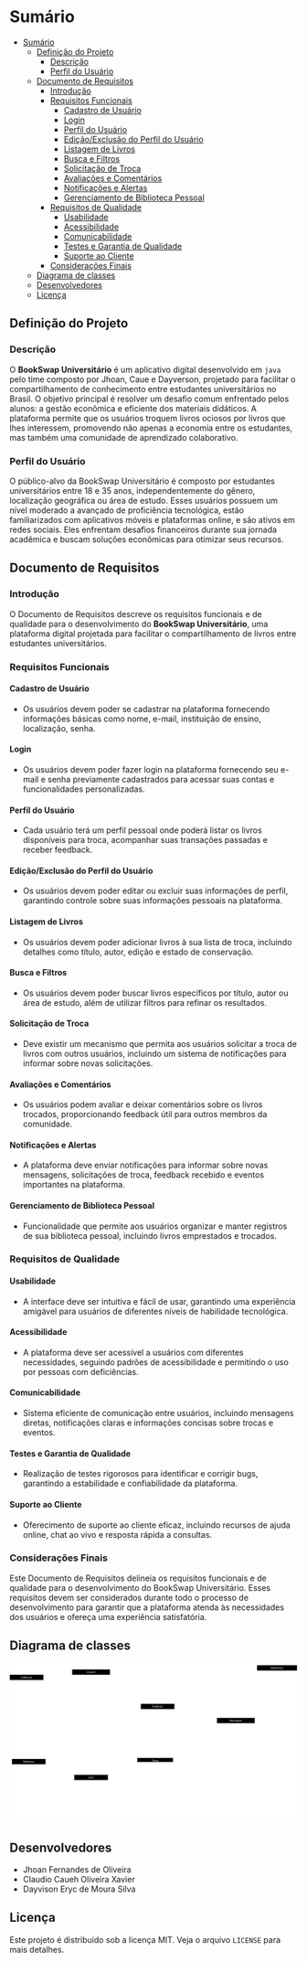 # Sumário

- [Sumário](#sumário)
  - [Definição do Projeto](#definição-do-projeto)
    - [Descrição](#descrição)
    - [Perfil do Usuário](#perfil-do-usuário)
  - [Documento de Requisitos](#documento-de-requisitos)
    - [Introdução](#introdução)
    - [Requisitos Funcionais](#requisitos-funcionais)
      - [Cadastro de Usuário](#cadastro-de-usuário)
      - [Login](#login)
      - [Perfil do Usuário](#perfil-do-usuário-1)
      - [Edição/Exclusão do Perfil do Usuário](#ediçãoexclusão-do-perfil-do-usuário)
      - [Listagem de Livros](#listagem-de-livros)
      - [Busca e Filtros](#busca-e-filtros)
      - [Solicitação de Troca](#solicitação-de-troca)
      - [Avaliações e Comentários](#avaliações-e-comentários)
      - [Notificações e Alertas](#notificações-e-alertas)
      - [Gerenciamento de Biblioteca Pessoal](#gerenciamento-de-biblioteca-pessoal)
    - [Requisitos de Qualidade](#requisitos-de-qualidade)
      - [Usabilidade](#usabilidade)
      - [Acessibilidade](#acessibilidade)
      - [Comunicabilidade](#comunicabilidade)
      - [Testes e Garantia de Qualidade](#testes-e-garantia-de-qualidade)
      - [Suporte ao Cliente](#suporte-ao-cliente)
    - [Considerações Finais](#considerações-finais)
  - [Diagrama de classes](#diagrama-de-classes)
  - [Desenvolvedores](#desenvolvedores)
  - [Licença](#licença)

## Definição do Projeto  

### Descrição 

O **BookSwap Universitário** é um aplicativo digital desenvolvido em `java` pelo time composto por Jhoan, Caue e Dayverson, projetado para facilitar o compartilhamento de conhecimento entre estudantes universitários no Brasil. O objetivo principal é resolver um desafio comum enfrentado pelos alunos: a gestão econômica e eficiente dos materiais didáticos. A plataforma permite que os usuários troquem livros ociosos por livros que lhes interessem, promovendo não apenas a economia entre os estudantes, mas também uma comunidade de aprendizado colaborativo.

### Perfil do Usuário

O público-alvo da BookSwap Universitário é composto por estudantes universitários entre 18 e 35 anos, independentemente do gênero, localização geográfica ou área de estudo. Esses usuários possuem um nível moderado a avançado de proficiência tecnológica, estão familiarizados com aplicativos móveis e plataformas online, e são ativos em redes sociais. Eles enfrentam desafios financeiros durante sua jornada acadêmica e buscam soluções econômicas para otimizar seus recursos.

## Documento de Requisitos 

### Introdução

O Documento de Requisitos descreve os requisitos funcionais e de qualidade para o desenvolvimento do **BookSwap Universitário**, uma plataforma digital projetada para facilitar o compartilhamento de livros entre estudantes universitários.

### Requisitos Funcionais

#### Cadastro de Usuário

- Os usuários devem poder se cadastrar na plataforma fornecendo informações básicas como nome, e-mail, instituição de ensino, localização, senha.
  
#### Login

- Os usuários devem poder fazer login na plataforma fornecendo seu e-mail e senha previamente cadastrados para acessar suas contas e funcionalidades personalizadas.

#### Perfil do Usuário

- Cada usuário terá um perfil pessoal onde poderá listar os livros disponíveis para troca, acompanhar suas transações passadas e receber feedback.

#### Edição/Exclusão do Perfil do Usuário

- Os usuários devem poder editar ou excluir suas informações de perfil, garantindo controle sobre suas informações pessoais na plataforma.

#### Listagem de Livros

- Os usuários devem poder adicionar livros à sua lista de troca, incluindo detalhes como título, autor, edição e estado de conservação.

#### Busca e Filtros

- Os usuários devem poder buscar livros específicos por título, autor ou área de estudo, além de utilizar filtros para refinar os resultados.

#### Solicitação de Troca

- Deve existir um mecanismo que permita aos usuários solicitar a troca de livros com outros usuários, incluindo um sistema de notificações para informar sobre novas solicitações.

#### Avaliações e Comentários

- Os usuários podem avaliar e deixar comentários sobre os livros trocados, proporcionando feedback útil para outros membros da comunidade.

#### Notificações e Alertas

- A plataforma deve enviar notificações para informar sobre novas mensagens, solicitações de troca, feedback recebido e eventos importantes na plataforma.

#### Gerenciamento de Biblioteca Pessoal

- Funcionalidade que permite aos usuários organizar e manter registros de sua biblioteca pessoal, incluindo livros emprestados e trocados.

### Requisitos de Qualidade

#### Usabilidade

- A interface deve ser intuitiva e fácil de usar, garantindo uma experiência amigável para usuários de diferentes níveis de habilidade tecnológica.

#### Acessibilidade

- A plataforma deve ser acessível a usuários com diferentes necessidades, seguindo padrões de acessibilidade e permitindo o uso por pessoas com deficiências.

#### Comunicabilidade

- Sistema eficiente de comunicação entre usuários, incluindo mensagens diretas, notificações claras e informações concisas sobre trocas e eventos.


#### Testes e Garantia de Qualidade

- Realização de testes rigorosos para identificar e corrigir bugs, garantindo a estabilidade e confiabilidade da plataforma.

#### Suporte ao Cliente

- Oferecimento de suporte ao cliente eficaz, incluindo recursos de ajuda online, chat ao vivo e resposta rápida a consultas.

### Considerações Finais

Este Documento de Requisitos delineia os requisitos funcionais e de qualidade para o desenvolvimento do BookSwap Universitário. Esses requisitos devem ser considerados durante todo o processo de desenvolvimento para garantir que a plataforma atenda às necessidades dos usuários e ofereça uma experiência satisfatória.

## Diagrama de classes

![DiagramaDeClasses](https://github.com/JhoanDev/BookSwap/blob/main/BookSwap.png)

## Desenvolvedores

- Jhoan Fernandes de Oliveira
- Claudio Caueh Oliveira Xavier
- Dayvison Eryc de Moura Silva

## Licença

Este projeto é distribuído sob a licença MIT. Veja o arquivo `LICENSE` para mais detalhes.
